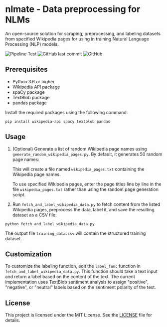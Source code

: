 # nlmate - Data preprocessing for NLMs
An open-source solution for scraping, preprocessing, and labeling datasets from specified Wikipedia pages for using in training Natural Language Processing (NLP) models.


![Pipeline Test](https://github.com/LibreCS/nlmate/actions/workflows/test_pipeline.yml/badge.svg) ![GitHub last commit](https://img.shields.io/github/last-commit/LibreCS/nlmate) ![GitHub](https://img.shields.io/github/license/LibreCS/nlmate)

## Prerequisites

- Python 3.6 or higher
- Wikipedia API package
- spaCy package
- TextBlob package
- pandas package

Install the required packages using the following command:
```
pip install wikipedia-api spacy textblob pandas
```

## Usage

1. (Optional) Generate a list of random Wikipedia page names using `generate_random_wikipedia_pages.py`. By default, it generates 50 random page names:

    This will create a file named `wikipedia_pages.txt` containing the Wikipedia page names.

    To use specified Wikipedia pages, enter the page titles line by line in the file `wikipedia_pages.txt` rather than using the random page generation script.


2. Run `fetch_and_label_wikipedia_data.py` to fetch content from the listed Wikipedia pages, preprocess the data, label it, and save the resulting dataset as a CSV file:

```
python fetch_and_label_wikipedia_data.py
```


The output file `training_data.csv` will contain the structured training dataset.

## Customization

To customize the labeling function, edit the `label_func` function in `fetch_and_label_wikipedia_data.py`. This function should take a text input and return a label based on the content of the text. The current implementation uses TextBlob sentiment analysis to assign "positive", "negative", or "neutral" labels based on the sentiment polarity of the text.

## License

This project is licensed under the MIT License. See the [LICENSE](LICENSE) file for details.




